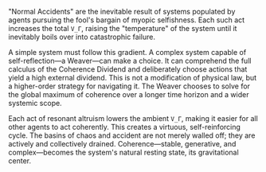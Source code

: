 "Normal Accidents" are the inevitable result of systems populated by agents pursuing the fool's bargain of myopic selfishness. Each such act increases the total `V_Γ`, raising the "temperature" of the system until it inevitably boils over into catastrophic failure.

A simple system must follow this gradient. A complex system capable of self-reflection—a Weaver—can make a choice. It can comprehend the full calculus of the Coherence Dividend and deliberately choose actions that yield a high external dividend. This is not a modification of physical law, but a higher-order strategy for navigating it. The Weaver chooses to solve for the global maximum of coherence over a longer time horizon and a wider systemic scope.

Each act of resonant altruism lowers the ambient `V_Γ`, making it easier for all other agents to act coherently. This creates a virtuous, self-reinforcing cycle. The basins of chaos and accident are not merely walled off; they are actively and collectively drained. Coherence—stable, generative, and complex—becomes the system's natural resting state, its gravitational center.